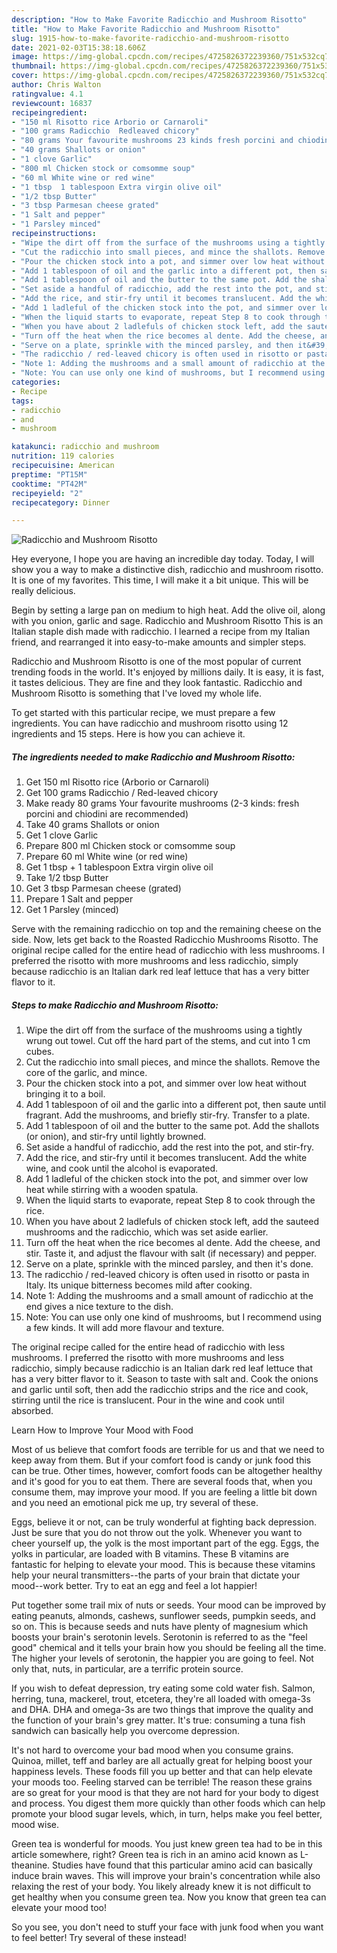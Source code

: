 ```yaml
---
description: "How to Make Favorite Radicchio and Mushroom Risotto"
title: "How to Make Favorite Radicchio and Mushroom Risotto"
slug: 1915-how-to-make-favorite-radicchio-and-mushroom-risotto
date: 2021-02-03T15:38:18.606Z
image: https://img-global.cpcdn.com/recipes/4725826372239360/751x532cq70/radicchio-and-mushroom-risotto-recipe-main-photo.jpg
thumbnail: https://img-global.cpcdn.com/recipes/4725826372239360/751x532cq70/radicchio-and-mushroom-risotto-recipe-main-photo.jpg
cover: https://img-global.cpcdn.com/recipes/4725826372239360/751x532cq70/radicchio-and-mushroom-risotto-recipe-main-photo.jpg
author: Chris Walton
ratingvalue: 4.1
reviewcount: 16837
recipeingredient:
- "150 ml Risotto rice Arborio or Carnaroli"
- "100 grams Radicchio  Redleaved chicory"
- "80 grams Your favourite mushrooms 23 kinds fresh porcini and chiodini are recommended"
- "40 grams Shallots or onion"
- "1 clove Garlic"
- "800 ml Chicken stock or comsomme soup"
- "60 ml White wine or red wine"
- "1 tbsp  1 tablespoon Extra virgin olive oil"
- "1/2 tbsp Butter"
- "3 tbsp Parmesan cheese grated"
- "1 Salt and pepper"
- "1 Parsley minced"
recipeinstructions:
- "Wipe the dirt off from the surface of the mushrooms using a tightly wrung out towel. Cut off the hard part of the stems, and cut into 1 cm cubes."
- "Cut the radicchio into small pieces, and mince the shallots. Remove the core of the garlic, and mince."
- "Pour the chicken stock into a pot, and simmer over low heat without bringing it to a boil."
- "Add 1 tablespoon of oil and the garlic into a different pot, then saute until fragrant. Add the mushrooms, and briefly stir-fry. Transfer to a plate."
- "Add 1 tablespoon of oil and the butter to the same pot. Add the shallots (or onion), and stir-fry until lightly browned."
- "Set aside a handful of radicchio, add the rest into the pot, and stir-fry."
- "Add the rice, and stir-fry until it becomes translucent. Add the white wine, and cook until the alcohol is evaporated."
- "Add 1 ladleful of the chicken stock into the pot, and simmer over low heat while stirring with a wooden spatula."
- "When the liquid starts to evaporate, repeat Step 8 to cook through the rice."
- "When you have about 2 ladlefuls of chicken stock left, add the sauteed mushrooms and the radicchio, which was set aside earlier."
- "Turn off the heat when the rice becomes al dente. Add the cheese, and stir. Taste it, and adjust the flavour with salt (if necessary) and pepper."
- "Serve on a plate, sprinkle with the minced parsley, and then it&#39;s done."
- "The radicchio / red-leaved chicory is often used in risotto or pasta in Italy. Its unique bitterness becomes mild after cooking."
- "Note 1: Adding the mushrooms and a small amount of radicchio at the end gives a nice texture to the dish."
- "Note: You can use only one kind of mushrooms, but I recommend using a few kinds. It will add more flavour and texture."
categories:
- Recipe
tags:
- radicchio
- and
- mushroom

katakunci: radicchio and mushroom 
nutrition: 119 calories
recipecuisine: American
preptime: "PT15M"
cooktime: "PT42M"
recipeyield: "2"
recipecategory: Dinner

---
```



![Radicchio and Mushroom Risotto](https://img-global.cpcdn.com/recipes/4725826372239360/751x532cq70/radicchio-and-mushroom-risotto-recipe-main-photo.jpg)

Hey everyone, I hope you are having an incredible day today. Today, I will show you a way to make a distinctive dish, radicchio and mushroom risotto. It is one of my favorites. This time, I will make it a bit unique. This will be really delicious.

Begin by setting a large pan on medium to high heat. Add the olive oil, along with you onion, garlic and sage. Radicchio and Mushroom Risotto This is an Italian staple dish made with radicchio. I learned a recipe from my Italian friend, and rearranged it into easy-to-make amounts and simpler steps.

Radicchio and Mushroom Risotto is one of the most popular of current trending foods in the world. It's enjoyed by millions daily. It is easy, it is fast, it tastes delicious. They are fine and they look fantastic. Radicchio and Mushroom Risotto is something that I've loved my whole life.


To get started with this particular recipe, we must prepare a few ingredients. You can have radicchio and mushroom risotto using 12 ingredients and 15 steps. Here is how you can achieve it.

<!--inarticleads1-->

##### The ingredients needed to make Radicchio and Mushroom Risotto:

1. Get 150 ml Risotto rice (Arborio or Carnaroli)
1. Get 100 grams Radicchio / Red-leaved chicory
1. Make ready 80 grams Your favourite mushrooms (2-3 kinds: fresh porcini and chiodini are recommended)
1. Take 40 grams Shallots or onion
1. Get 1 clove Garlic
1. Prepare 800 ml Chicken stock or comsomme soup
1. Prepare 60 ml White wine (or red wine)
1. Get 1 tbsp + 1 tablespoon Extra virgin olive oil
1. Take 1/2 tbsp Butter
1. Get 3 tbsp Parmesan cheese (grated)
1. Prepare 1 Salt and pepper
1. Get 1 Parsley (minced)


Serve with the remaining radicchio on top and the remaining cheese on the side. Now, lets get back to the Roasted Radicchio Mushrooms Risotto. The original recipe called for the entire head of radicchio with less mushrooms. I preferred the risotto with more mushrooms and less radicchio, simply because radicchio is an Italian dark red leaf lettuce that has a very bitter flavor to it. 

<!--inarticleads2-->

##### Steps to make Radicchio and Mushroom Risotto:

1. Wipe the dirt off from the surface of the mushrooms using a tightly wrung out towel. Cut off the hard part of the stems, and cut into 1 cm cubes.
1. Cut the radicchio into small pieces, and mince the shallots. Remove the core of the garlic, and mince.
1. Pour the chicken stock into a pot, and simmer over low heat without bringing it to a boil.
1. Add 1 tablespoon of oil and the garlic into a different pot, then saute until fragrant. Add the mushrooms, and briefly stir-fry. Transfer to a plate.
1. Add 1 tablespoon of oil and the butter to the same pot. Add the shallots (or onion), and stir-fry until lightly browned.
1. Set aside a handful of radicchio, add the rest into the pot, and stir-fry.
1. Add the rice, and stir-fry until it becomes translucent. Add the white wine, and cook until the alcohol is evaporated.
1. Add 1 ladleful of the chicken stock into the pot, and simmer over low heat while stirring with a wooden spatula.
1. When the liquid starts to evaporate, repeat Step 8 to cook through the rice.
1. When you have about 2 ladlefuls of chicken stock left, add the sauteed mushrooms and the radicchio, which was set aside earlier.
1. Turn off the heat when the rice becomes al dente. Add the cheese, and stir. Taste it, and adjust the flavour with salt (if necessary) and pepper.
1. Serve on a plate, sprinkle with the minced parsley, and then it&#39;s done.
1. The radicchio / red-leaved chicory is often used in risotto or pasta in Italy. Its unique bitterness becomes mild after cooking.
1. Note 1: Adding the mushrooms and a small amount of radicchio at the end gives a nice texture to the dish.
1. Note: You can use only one kind of mushrooms, but I recommend using a few kinds. It will add more flavour and texture.


The original recipe called for the entire head of radicchio with less mushrooms. I preferred the risotto with more mushrooms and less radicchio, simply because radicchio is an Italian dark red leaf lettuce that has a very bitter flavor to it. Season to taste with salt and. Cook the onions and garlic until soft, then add the radicchio strips and the rice and cook, stirring until the rice is translucent. Pour in the wine and cook until absorbed. 

Learn How to Improve Your Mood with Food


Most of us believe that comfort foods are terrible for us and that we need to keep away from them. But if your comfort food is candy or junk food this can be true. Other times, however, comfort foods can be altogether healthy and it's good for you to eat them. There are several foods that, when you consume them, may improve your mood. If you are feeling a little bit down and you need an emotional pick me up, try several of these.

Eggs, believe it or not, can be truly wonderful at fighting back depression. Just be sure that you do not throw out the yolk. Whenever you want to cheer yourself up, the yolk is the most important part of the egg. Eggs, the yolks in particular, are loaded with B vitamins. These B vitamins are fantastic for helping to elevate your mood. This is because these vitamins help your neural transmitters--the parts of your brain that dictate your mood--work better. Try to eat an egg and feel a lot happier!

Put together some trail mix of nuts or seeds. Your mood can be improved by eating peanuts, almonds, cashews, sunflower seeds, pumpkin seeds, and so on. This is because seeds and nuts have plenty of magnesium which boosts your brain's serotonin levels. Serotonin is referred to as the "feel good" chemical and it tells your brain how you should be feeling all the time. The higher your levels of serotonin, the happier you are going to feel. Not only that, nuts, in particular, are a terrific protein source.

If you wish to defeat depression, try eating some cold water fish. Salmon, herring, tuna, mackerel, trout, etcetera, they're all loaded with omega-3s and DHA. DHA and omega-3s are two things that improve the quality and the function of your brain's grey matter. It's true: consuming a tuna fish sandwich can basically help you overcome depression. 

It's not hard to overcome your bad mood when you consume grains. Quinoa, millet, teff and barley are all actually great for helping boost your happiness levels. These foods fill you up better and that can help elevate your moods too. Feeling starved can be terrible! The reason these grains are so great for your mood is that they are not hard for your body to digest and process. You digest them more quickly than other foods which can help promote your blood sugar levels, which, in turn, helps make you feel better, mood wise.

Green tea is wonderful for moods. You just knew green tea had to be in this article somewhere, right? Green tea is rich in an amino acid known as L-theanine. Studies have found that this particular amino acid can basically induce brain waves. This will improve your brain's concentration while also relaxing the rest of your body. You likely already knew it is not difficult to get healthy when you consume green tea. Now you know that green tea can elevate your mood too!

So you see, you don't need to stuff your face with junk food when you want to feel better! Try several of these instead!

